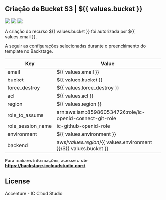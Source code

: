 ## Criação de Bucket S3 | ${{  values.bucket }}

![](https://img.shields.io/github/stars/pocacc/aws-s3-tf.svg) ![](https://img.shields.io/github/forks/pocacc/aws-s3-tf.svg)  ![](https://img.shields.io/github/issues/pocacc/aws-s3-tf.svg)

A criação do recurso ${{  values.bucket }} foi autorizada por ${{ values.email }}.

A seguir as configurações selecionadas durante o preenchimento do template no Backstage.

| Key | Value |
| ------ | ------ |
|email | ${{ values.email }} |
|bucket | ${{  values.bucket }} |
|force_destroy | ${{  values.force_destroy }} |
|acl | ${{  values.acl }} |
|region | ${{  values.region }} |
|role_to_assume  | arn:aws:iam::859860534726:role/ic-openid-connect-git-role |
|role_session_name | ic-github-openid-role |
|environment | ${{ values.environment }} |
|backend | aws/${{ values.region }}/${{ values.environment }}/${{ values.bucket }} |

Para maiores informações, acesse o site **https://backstage.iccloudstudio.com/**

## License

Accenture - IC Cloud Studio
